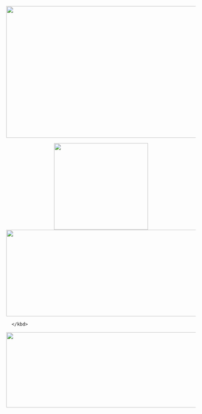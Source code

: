 

 <kbd>
<p align="center">
  <kbd>
  <img width="800" height="350" src="https://media3.giphy.com/media/oYQ9HRm5Mo7VXeMNVR/giphy.gif?cid=790b76115023f566701cdf1bc6ab6353d668b31b9142c000&rid=giphy.gif&ct=g">
  </kbd>
    </p>
<p align="center">
   <kbd>
<img height="230px" width="250px" src="https://github-readme-stats.vercel.app/api/top-langs/?username=swiftmg0d&layout=demo&theme=radical" align = "center"/>
<img height="230px" width="550px" src="https://github-readme-stats.vercel.app/api/top-langs/?username=swiftmg0d&layout=compact&theme=buefy&hide_border=true"" align = "center"/>


      </kbd>
</p>
 

  <p align="center"> 
     <kbd>
<img height="200px" width="800px" src="https://media2.giphy.com/media/13HgwGsXF0aiGY/giphy.gif?cid=ecf05e47bryk6waqc1cx8ie3etlffqlueeuam14ysedtf0jc&rid=giphy.gif&ct=g" align = "center"/>
     </kbd>
</p>

 
 </kbd>
